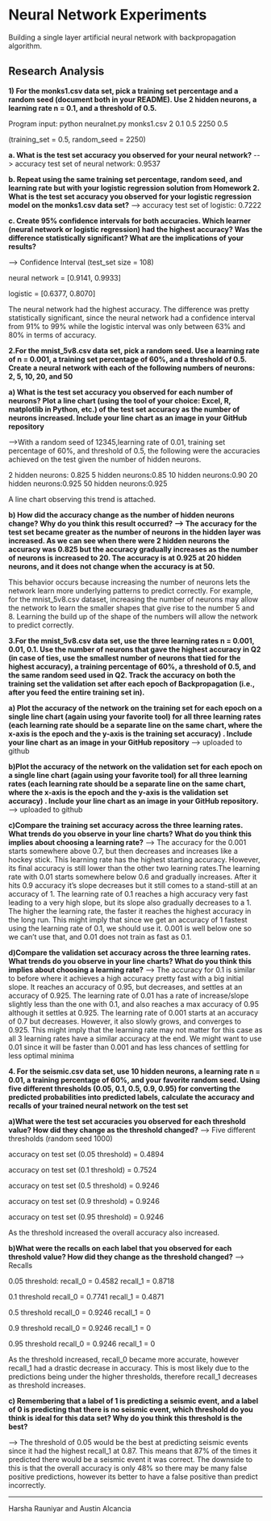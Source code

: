# Neural Network Experiments
Building a single layer artificial neural network with backpropagation algorithm.

## Research Analysis

 **1) For the monks1.csv data set, pick a training set percentage and a random seed (document both in your README). Use 2 hidden neurons, a learning rate n = 0.1, and a threshold of 0.5.**

Program input: python neuralnet.py monks1.csv 2 0.1 0.5 2250 0.5 

(training_set = 0.5, random_seed = 2250)

**a. What is the test set accuracy you observed for your neural network?**
--> accuracy test set of neural network: 0.9537

**b. Repeat using the same training set percentage, random seed, and learning rate but
with your logistic regression solution from Homework 2. What is the test set
accuracy you observed for your logistic regression model on the monks1.csv data
set?**
--> accuracy test set of logistic: 0.7222

**c. Create 95% confidence intervals for both accuracies. Which learner (neural
network or logistic regression) had the highest accuracy? Was the difference
statistically significant? What are the implications of your results?**

--> Confidence Interval (test_set size = 108)

neural network = [0.9141, 0.9933]

logistic = [0.6377, 0.8070]

The neural network had the highest accuracy. The difference was pretty statistically significant, since the neural network had a confidence interval from 91% to 99% while the logistic interval was only between 63% and 80% in terms of accuracy.

**2.For the mnist_5v8.csv data set, pick a random seed. Use a learning rate of n = 0.001, a
training set percentage of 60%, and a threshold of 0.5. Create a neural network with each
of the following numbers of neurons: 2, 5, 10, 20, and 50**

**a) What is the test set accuracy you observed for each number of neurons? Plot a
line chart (using the tool of your choice: Excel, R, matplotlib in Python, etc.) of
the test set accuracy as the number of neurons increased. Include your line chart
as an image in your GitHub repository**

-->With a random seed of 12345,learning rate of 0.01, training set percentage of 60%, and threshold of 0.5, the following were the accuracies achieved on the test given the number of hidden neurons.

2 hidden neurons: 0.825
5 hidden neurons:0.85
10 hidden neurons:0.90
20 hidden neurons:0.925
50 hidden neurons:0.925

A line chart observing this trend is attached.

**b) How did the accuracy change as the number of hidden neurons change? Why do you think this result occurred?
--> The accuracy for the test set became greater as the number of neurons in the hidden layer was increased. As we can see when there were 2 hidden neurons the accuracy was 0.825 but the accuracy gradually increases as the number of neurons is increased to 20. The accuracy is at 0.925 at 20 hidden neurons, and it does not change when the accuracy is at 50.**

This behavior occurs because increasing the number of neurons lets the network learn more underlying patterns to predict correctly. For example, for the mnist_5v8.csv dataset, increasing the number of neurons may allow the network to learn the smaller shapes that give rise to the number 5 and 8. Learning the build up of the shape of the numbers will allow the network to predict correctly.

**3.For the mnist_5v8.csv data set, use the three learning rates n = 0.001, 0.01, 0.1. Use the
number of neurons that gave the highest accuracy in Q2 (in case of ties, use the smallest
number of neurons that tied for the highest accuracy), a training percentage of 60%, a
threshold of 0.5, and the same random seed used in Q2. Track the accuracy on both the
training set the validation set after each epoch of Backpropagation (i.e., after you feed
the entire training set in).**

**a) Plot the accuracy of the network on the training set for each epoch on a single line
chart (again using your favorite tool) for all three learning rates (each learning
rate should be a separate line on the same chart, where the x-axis is the epoch and
the y-axis is the training set accuracy) . Include your line chart as an image in
your GitHub repository**
--> uploaded to github

**b)Plot the accuracy of the network on the validation set for each epoch on a single
line chart (again using your favorite tool) for all three learning rates (each
learning rate should be a separate line on the same chart, where the x-axis is the
epoch and the y-axis is the validation set accuracy) . Include your line chart as an
image in your GitHub repository.**
--> uploaded to github

**c)Compare the training set accuracy across the three learning rates. What trends do
you observe in your line charts? What do you think this implies about choosing a
learning rate?**
--> The accuracy for the 0.001 starts somewhere above 0.7, but then decreases and increases like a hockey stick. This learning rate has the highest starting accuracy. However, its final accuracy is still lower than the other two learning rates.The learning rate with 0.01 starts somewhere below 0.6 and gradually increases. After it hits 0.9 accuracy it’s slope decreases but it still comes to a stand-still at an accuracy of 1. The learning rate of 0.1 reaches a high accuracy very fast leading to a very high slope, but its slope also gradually decreases to a 1. The higher the learning rate, the faster it reaches the highest accuracy in the long run. This might imply that since we get an accuracy of 1 fastest using the learning rate of 0.1, we should use it. 0.001  is well below one so we can’t use that, and 0.01 does not train as fast as 0.1.

**d)Compare the validation set accuracy across the three learning rates. What trends
do you observe in your line charts? What do you think this implies about
choosing a learning rate?**
--> The accuracy for 0.1 is similar to before where it achieves a high accuracy pretty fast with a big initial slope. It reaches an accuracy of 0.95, but decreases, and settles at an accuracy of 0.925. The learning rate of 0.01 has a rate of increase/slope slightly less than the one with 0.1, and also reaches a max accuracy of 0.95 although it settles at 0.925. The learning rate of 0.001 starts at an accuracy of 0.7 but decreases. However, it also slowly  grows, and converges to 0.925. This might imply that the learning rate may not matter for this case as all 3 learning rates have a similar accuracy at the end. We might want to use 0.01 since it will be faster than 0.001 and has less chances of settling for less optimal minima

**4. For the seismic.csv data set, use 10 hidden neurons, a learning rate n = 0.01, a training
percentage of 60%, and your favorite random seed. Using five different thresholds
(0.05, 0.1, 0.5, 0.9, 0.95) for converting the predicted probabilities into predicted labels,
calculate the accuracy and recalls of your trained neural network on the test set**

**a)What were the test set accuracies you observed for each threshold value? How
did they change as the threshold changed?**
--> Five different thresholds (random seed 1000)

accuracy on test set (0.05 threshold) = 0.4894

accuracy on test set (0.1 threshold) = 0.7524

accuracy on test set (0.5 threshold) = 0.9246

accuracy on test set (0.9 threshold) = 0.9246

accuracy on test set (0.95 threshold) = 0.9246

As the threshold increased the overall accuracy also increased. 

**b)What were the recalls on each label that you observed for each threshold value?
How did they change as the threshold changed?**
--> Recalls

0.05 threshold:
recall_0 = 0.4582
recall_1 = 0.8718

0.1 threshold
recall_0 = 0.7741
recall_1 = 0.4871

0.5 threshold 
recall_0 = 0.9246
recall_1 = 0

0.9 threshold 
recall_0 = 0.9246
recall_1 = 0

0.95 threshold 
recall_0 = 0.9246
recall_1 = 0

As the threshold increased, recall_0 became more accurate, however recall_1 had a drastic decrease in accuracy. This is most likely due to the predictions being under the higher thresholds, therefore recall_1 decreases as threshold increases.

**c) Remembering that a label of 1 is predicting a seismic event, and a label of 0 is
predicting that there is no seismic event, which threshold do you think is ideal for
this data set? Why do you think this threshold is the best?**

--> The threshold of 0.05 would be the best at predicting seismic events since it had the highest recall_1 at 0.87. This means that 87% of the times it predicted there would be a seismic event it was correct. The downside to this is that the overall accuracy is only 48% so there may be many false positive predictions, however its better to have a false positive than predict incorrectly. 

----
 Harsha Rauniyar and Austin Alcancia
